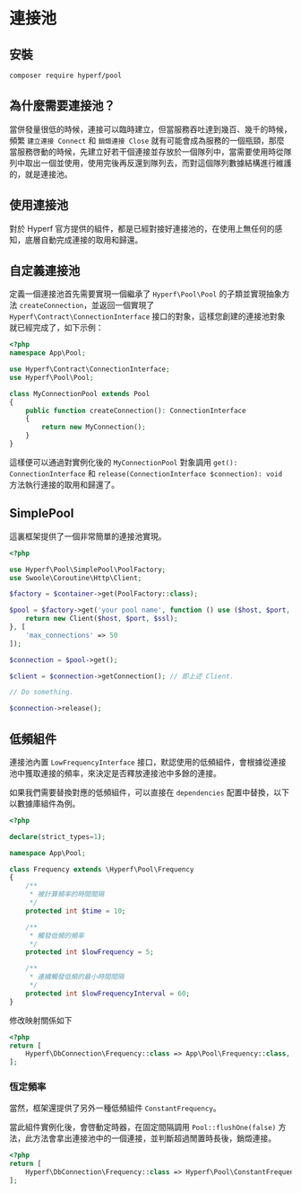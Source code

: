 # 連接池

## 安裝

```bash
composer require hyperf/pool
```

## 為什麼需要連接池？

當併發量很低的時候，連接可以臨時建立，但當服務吞吐達到幾百、幾千的時候，頻繁 `建立連接 Connect` 和 `銷燬連接 Close` 就有可能會成為服務的一個瓶頸，那麼當服務啓動的時候，先建立好若干個連接並存放於一個隊列中，當需要使用時從隊列中取出一個並使用，使用完後再反還到隊列去，而對這個隊列數據結構進行維護的，就是連接池。

## 使用連接池

對於 Hyperf 官方提供的組件，都是已經對接好連接池的，在使用上無任何的感知，底層自動完成連接的取用和歸還。

## 自定義連接池

定義一個連接池首先需要實現一個繼承了 `Hyperf\Pool\Pool` 的子類並實現抽象方法 `createConnection`，並返回一個實現了 `Hyperf\Contract\ConnectionInterface` 接口的對象，這樣您創建的連接池對象就已經完成了，如下示例：
```php
<?php
namespace App\Pool;

use Hyperf\Contract\ConnectionInterface;
use Hyperf\Pool\Pool;

class MyConnectionPool extends Pool
{
    public function createConnection(): ConnectionInterface
    {
        return new MyConnection();
    }
}
``` 
這樣便可以通過對實例化後的 `MyConnectionPool` 對象調用 `get(): ConnectionInterface` 和 `release(ConnectionInterface $connection): void` 方法執行連接的取用和歸還了。   

## SimplePool

這裏框架提供了一個非常簡單的連接池實現。

```php
<?php

use Hyperf\Pool\SimplePool\PoolFactory;
use Swoole\Coroutine\Http\Client;

$factory = $container->get(PoolFactory::class);

$pool = $factory->get('your pool name', function () use ($host, $port, $ssl) {
    return new Client($host, $port, $ssl);
}, [
    'max_connections' => 50
]);

$connection = $pool->get();

$client = $connection->getConnection(); // 即上述 Client.

// Do something.

$connection->release();

```

## 低頻組件

連接池內置 `LowFrequencyInterface` 接口，默認使用的低頻組件，會根據從連接池中獲取連接的頻率，來決定是否釋放連接池中多餘的連接。

如果我們需要替換對應的低頻組件，可以直接在 `dependencies` 配置中替換，以下以數據庫組件為例。

```php
<?php

declare(strict_types=1);

namespace App\Pool;

class Frequency extends \Hyperf\Pool\Frequency
{
    /**
     * 被計算頻率的時間間隔
     */
    protected int $time = 10;

    /**
     * 觸發低頻的頻率
     */
    protected int $lowFrequency = 5;

    /**
     * 連續觸發低頻的最小時間間隔
     */
    protected int $lowFrequencyInterval = 60;
}

```

修改映射關係如下

```php
<?php
return [
    Hyperf\DbConnection\Frequency::class => App\Pool\Frequency::class,
];
```

### 恆定頻率

當然，框架還提供了另外一種低頻組件 `ConstantFrequency`。

當此組件實例化後，會啓動定時器，在固定間隔調用 `Pool::flushOne(false)` 方法，此方法會拿出連接池中的一個連接，並判斷超過閒置時長後，銷燬連接。

```php
<?php
return [
    Hyperf\DbConnection\Frequency::class => Hyperf\Pool\ConstantFrequency::class,
];
```
